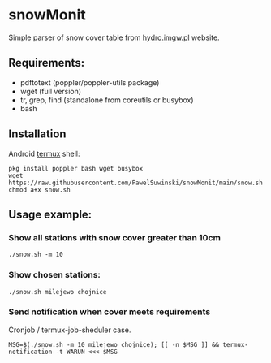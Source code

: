 # snowMonit
Simple parser of snow cover table from [hydro.imgw.pl](https://hydro.imgw.pl) website.


## Requirements:
 
 - pdftotext (poppler/poppler-utils  package)
 - wget (full version)
 - tr, grep, find (standalone from coreutils or busybox)
 - bash


## Installation 

Android [termux](https://termux.com) shell:

```
pkg install poppler bash wget busybox
wget https://raw.githubusercontent.com/PawelSuwinski/snowMonit/main/snow.sh
chmod a+x snow.sh
```

## Usage example:

### Show all stations with snow cover greater than 10cm

`./snow.sh -m 10`

### Show chosen stations: 

`./snow.sh milejewo chojnice`

### Send notification when cover meets requirements 

Cronjob / termux-job-sheduler case.

```
MSG=$(./snow.sh -m 10 milejewo chojnice); [[ -n $MSG ]] && termux-notification -t WARUN <<< $MSG
```
